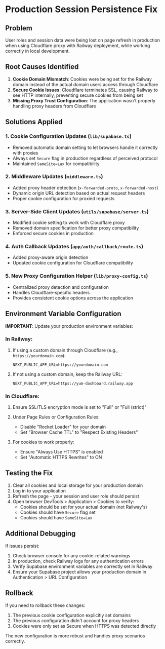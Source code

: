 # Production Session Persistence Fix

## Problem

User roles and session data were being lost on page refresh in production when using Cloudflare proxy with Railway deployment, while working correctly in local development.

## Root Causes Identified

1. **Cookie Domain Mismatch**: Cookies were being set for the Railway domain instead of the actual domain users access through Cloudflare
2. **Secure Cookie Issues**: Cloudflare terminates SSL, causing Railway to see HTTP internally, preventing secure cookies from being set
3. **Missing Proxy Trust Configuration**: The application wasn't properly handling proxy headers from Cloudflare

## Solutions Applied

### 1. Cookie Configuration Updates (`lib/supabase.ts`)

- Removed automatic domain setting to let browsers handle it correctly with proxies
- Always set `Secure` flag in production regardless of perceived protocol
- Maintained `SameSite=Lax` for compatibility

### 2. Middleware Updates (`middleware.ts`)

- Added proxy header detection (`x-forwarded-proto`, `x-forwarded-host`)
- Dynamic origin URL detection based on actual request headers
- Proper cookie configuration for proxied requests

### 3. Server-Side Client Updates (`utils/supabase/server.ts`)

- Modified cookie setting to work with Cloudflare proxy
- Removed domain specification for better proxy compatibility
- Enforced secure cookies in production

### 4. Auth Callback Updates (`app/auth/callback/route.ts`)

- Added proxy-aware origin detection
- Updated cookie configuration for Cloudflare compatibility

### 5. New Proxy Configuration Helper (`lib/proxy-config.ts`)

- Centralized proxy detection and configuration
- Handles Cloudflare-specific headers
- Provides consistent cookie options across the application

## Environment Variable Configuration

**IMPORTANT**: Update your production environment variables:

### In Railway:

1. If using a custom domain through Cloudflare (e.g., `https://yourdomain.com`):

   ```
   NEXT_PUBLIC_APP_URL=https://yourdomain.com
   ```

2. If not using a custom domain, keep the Railway URL:
   ```
   NEXT_PUBLIC_APP_URL=https://yum-dashboard.railway.app
   ```

### In Cloudflare:

1. Ensure SSL/TLS encryption mode is set to "Full" or "Full (strict)"
2. Under Page Rules or Configuration Rules:
   - Disable "Rocket Loader" for your domain
   - Set "Browser Cache TTL" to "Respect Existing Headers"

3. For cookies to work properly:
   - Ensure "Always Use HTTPS" is enabled
   - Set "Automatic HTTPS Rewrites" to ON

## Testing the Fix

1. Clear all cookies and local storage for your production domain
2. Log in to your application
3. Refresh the page - your session and user role should persist
4. Open browser DevTools > Application > Cookies to verify:
   - Cookies should be set for your actual domain (not Railway's)
   - Cookies should have `Secure` flag set
   - Cookies should have `SameSite=Lax`

## Additional Debugging

If issues persist:

1. Check browser console for any cookie-related warnings
2. In production, check Railway logs for any authentication errors
3. Verify Supabase environment variables are correctly set in Railway
4. Ensure your Supabase project allows your production domain in Authentication > URL Configuration

## Rollback

If you need to rollback these changes:

1. The previous cookie configuration explicitly set domains
2. The previous configuration didn't account for proxy headers
3. Cookies were only set as Secure when HTTPS was detected directly

The new configuration is more robust and handles proxy scenarios correctly.
